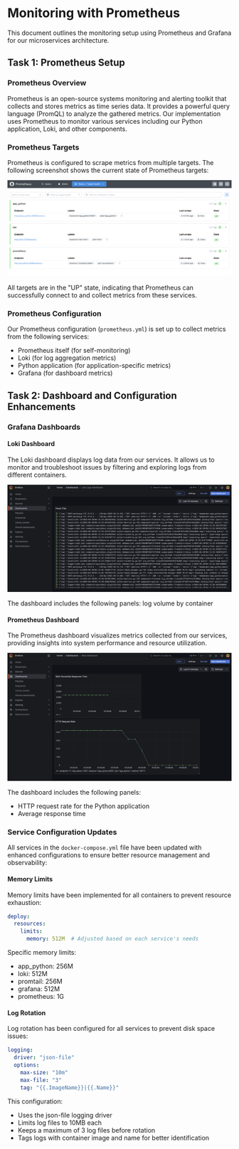 # Monitoring with Prometheus

This document outlines the monitoring setup using Prometheus and Grafana for our microservices architecture.

## Task 1: Prometheus Setup

### Prometheus Overview

Prometheus is an open-source systems monitoring and alerting toolkit that collects and stores metrics as time series data. It provides a powerful query language (PromQL) to analyze the gathered metrics. Our implementation uses Prometheus to monitor various services including our Python application, Loki, and other components.

### Prometheus Targets

Prometheus is configured to scrape metrics from multiple targets. The following screenshot shows the current state of Prometheus targets:

![Prometheus Targets](../screenshoots/prometheus.png)

All targets are in the "UP" state, indicating that Prometheus can successfully connect to and collect metrics from these services.

### Prometheus Configuration

Our Prometheus configuration (`prometheus.yml`) is set up to collect metrics from the following services:
- Prometheus itself (for self-monitoring)
- Loki (for log aggregation metrics)
- Python application (for application-specific metrics)
- Grafana (for dashboard metrics)

## Task 2: Dashboard and Configuration Enhancements

### Grafana Dashboards

#### Loki Dashboard

The Loki dashboard displays log data from our services. It allows us to monitor and troubleshoot issues by filtering and exploring logs from different containers.

![Loki Dashboard](../screenshoots/loki-dashboard.png)

The dashboard includes the following panels: log volume by container

#### Prometheus Dashboard

The Prometheus dashboard visualizes metrics collected from our services, providing insights into system performance and resource utilization.

![Prometheus Dashboard](../screenshoots/prometheus-dashboard.png)

The dashboard includes the following panels:
- HTTP request rate for the Python application
- Average response time

### Service Configuration Updates

All services in the `docker-compose.yml` file have been updated with enhanced configurations to ensure better resource management and observability:

#### Memory Limits

Memory limits have been implemented for all containers to prevent resource exhaustion:

```yaml
deploy:
  resources:
    limits:
      memory: 512M  # Adjusted based on each service's needs
```

Specific memory limits:
- app_python: 256M
- loki: 512M
- promtail: 256M
- grafana: 512M
- prometheus: 1G

#### Log Rotation

Log rotation has been configured for all services to prevent disk space issues:

```yaml
logging:
  driver: "json-file"
  options:
    max-size: "10m"
    max-file: "3"
    tag: "{{.ImageName}}|{{.Name}}"
```

This configuration:
- Uses the json-file logging driver
- Limits log files to 10MB each
- Keeps a maximum of 3 log files before rotation
- Tags logs with container image and name for better identification